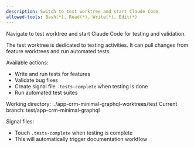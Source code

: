 ```yaml
---
description: Switch to test worktree and start Claude Code
allowed-tools: Bash(*), Read(*), Write(*), Edit(*)
---
```


Navigate to test worktree and start Claude Code for testing and validation.

The test worktree is dedicated to testing activities. It can pull changes from feature worktrees and run automated tests.

Available actions:
- Write and run tests for features
- Validate bug fixes
- Create signal file `.tests-complete` when testing is done
- Run automated test suites

Working directory: ../app-crm-minimal-graphql-worktrees/test
Current branch: test/app-crm-minimal-graphql

Signal files:
- Touch `.tests-complete` when testing is complete
- This will automatically trigger documentation workflow